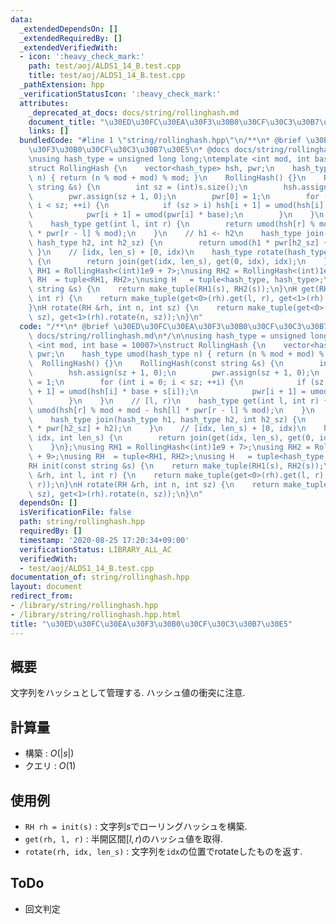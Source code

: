 ```yaml
---
data:
  _extendedDependsOn: []
  _extendedRequiredBy: []
  _extendedVerifiedWith:
  - icon: ':heavy_check_mark:'
    path: test/aoj/ALDS1_14_B.test.cpp
    title: test/aoj/ALDS1_14_B.test.cpp
  _pathExtension: hpp
  _verificationStatusIcon: ':heavy_check_mark:'
  attributes:
    _deprecated_at_docs: docs/string/rollinghash.md
    document_title: "\u30ED\u30FC\u30EA\u30F3\u30B0\u30CF\u30C3\u30B7\u30E5"
    links: []
  bundledCode: "#line 1 \"string/rollinghash.hpp\"\n/**\n* @brief \u30ED\u30FC\u30EA\
    \u30F3\u30B0\u30CF\u30C3\u30B7\u30E5\n* @docs docs/string/rollinghash.md\n*/\n\
    \nusing hash_type = unsigned long long;\ntemplate <int mod, int base = 10007>\n\
    struct RollingHash {\n    vector<hash_type> hsh, pwr;\n    hash_type umod(hash_type\
    \ n) { return (n % mod + mod) % mod; }\n    RollingHash() {}\n    RollingHash(const\
    \ string &s) {\n        int sz = (int)s.size();\n        hsh.assign(sz + 1, 0);\n\
    \        pwr.assign(sz + 1, 0);\n        pwr[0] = 1;\n        for (int i = 0;\
    \ i < sz; ++i) {\n            if (sz > i) hsh[i + 1] = umod(hsh[i] * base + s[i]);\n\
    \            pwr[i + 1] = umod(pwr[i] * base);\n        }\n    }\n    // [l, r)\n\
    \    hash_type get(int l, int r) {\n        return umod(hsh[r] % mod + mod - hsh[l]\
    \ * pwr[r - l] % mod);\n    }\n    // h1 <- h2\n    hash_type join(hash_type h1,\
    \ hash_type h2, int h2_sz) {\n        return umod(h1 * pwr[h2_sz] + h2);\n   \
    \ }\n    // [idx, len_s) + [0, idx)\n    hash_type rotate(hash_type idx, int len_s)\
    \ {\n        return join(get(idx, len_s), get(0, idx), idx);\n    }\n};\nusing\
    \ RH1 = RollingHash<(int)1e9 + 7>;\nusing RH2 = RollingHash<(int)1e9 + 9>;\nusing\
    \ RH  = tuple<RH1, RH2>;\nusing H   = tuple<hash_type, hash_type>;\nRH init(const\
    \ string &s) {\n    return make_tuple(RH1(s), RH2(s));\n}\nH get(RH &rh, int l,\
    \ int r) {\n    return make_tuple(get<0>(rh).get(l, r), get<1>(rh).get(l, r));\n\
    }\nH rotate(RH &rh, int n, int sz) {\n    return make_tuple(get<0>(rh).rotate(n,\
    \ sz), get<1>(rh).rotate(n, sz));\n}\n"
  code: "/**\n* @brief \u30ED\u30FC\u30EA\u30F3\u30B0\u30CF\u30C3\u30B7\u30E5\n* @docs\
    \ docs/string/rollinghash.md\n*/\n\nusing hash_type = unsigned long long;\ntemplate\
    \ <int mod, int base = 10007>\nstruct RollingHash {\n    vector<hash_type> hsh,\
    \ pwr;\n    hash_type umod(hash_type n) { return (n % mod + mod) % mod; }\n  \
    \  RollingHash() {}\n    RollingHash(const string &s) {\n        int sz = (int)s.size();\n\
    \        hsh.assign(sz + 1, 0);\n        pwr.assign(sz + 1, 0);\n        pwr[0]\
    \ = 1;\n        for (int i = 0; i < sz; ++i) {\n            if (sz > i) hsh[i\
    \ + 1] = umod(hsh[i] * base + s[i]);\n            pwr[i + 1] = umod(pwr[i] * base);\n\
    \        }\n    }\n    // [l, r)\n    hash_type get(int l, int r) {\n        return\
    \ umod(hsh[r] % mod + mod - hsh[l] * pwr[r - l] % mod);\n    }\n    // h1 <- h2\n\
    \    hash_type join(hash_type h1, hash_type h2, int h2_sz) {\n        return umod(h1\
    \ * pwr[h2_sz] + h2);\n    }\n    // [idx, len_s) + [0, idx)\n    hash_type rotate(hash_type\
    \ idx, int len_s) {\n        return join(get(idx, len_s), get(0, idx), idx);\n\
    \    }\n};\nusing RH1 = RollingHash<(int)1e9 + 7>;\nusing RH2 = RollingHash<(int)1e9\
    \ + 9>;\nusing RH  = tuple<RH1, RH2>;\nusing H   = tuple<hash_type, hash_type>;\n\
    RH init(const string &s) {\n    return make_tuple(RH1(s), RH2(s));\n}\nH get(RH\
    \ &rh, int l, int r) {\n    return make_tuple(get<0>(rh).get(l, r), get<1>(rh).get(l,\
    \ r));\n}\nH rotate(RH &rh, int n, int sz) {\n    return make_tuple(get<0>(rh).rotate(n,\
    \ sz), get<1>(rh).rotate(n, sz));\n}\n"
  dependsOn: []
  isVerificationFile: false
  path: string/rollinghash.hpp
  requiredBy: []
  timestamp: '2020-08-25 17:20:34+09:00'
  verificationStatus: LIBRARY_ALL_AC
  verifiedWith:
  - test/aoj/ALDS1_14_B.test.cpp
documentation_of: string/rollinghash.hpp
layout: document
redirect_from:
- /library/string/rollinghash.hpp
- /library/string/rollinghash.hpp.html
title: "\u30ED\u30FC\u30EA\u30F3\u30B0\u30CF\u30C3\u30B7\u30E5"
---
```

## 概要

文字列をハッシュとして管理する. ハッシュ値の衝突に注意.

## 計算量

* 構築 : $O(|s|)$
* クエリ : $O(1)$

## 使用例

* `RH rh = init(s)` : 文字列$s$でローリングハッシュを構築.
* `get(rh, l, r)` : 半開区間$[l, r)$のハッシュ値を取得.
* `rotate(rh, idx, len_s)` : 文字列を`idx`の位置でrotateしたものを返す.

## ToDo

* 回文判定
